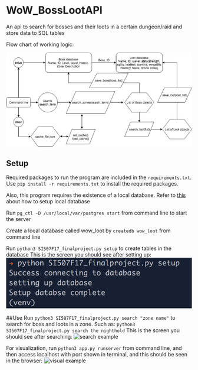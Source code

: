 # WoW_BossLootAPI
An api to search for bosses and their loots in a certain dungeon/raid and store data to SQL tables

Flow chart of working logic:

![Flow chart](flowchart.png "Flow Chart")

## Setup
Required packages to run the program are included in the ```requirements.txt```.
Use ```pip install -r requirements.txt``` to install the required packages.

Also, this program requires the existence of a local database.
Refer to [this](https://paper.dropbox.com/doc/SI-507-Lecture-10-November-8-2017-SQL-PostgreSQL-databases-Python-HYWWXqZ5XJn4eMDXRBFUC) about how to setup local database

Run ```pg_ctl -D /usr/local/var/postgres start``` from command line to start the server

Create a local database called wow_loot by ```createdb wow_loot``` from command line

Run ```python3 SI507F17_finalproject.py setup``` to create tables in the database
This is the screen you should see after setting up:
![setup example](example_1.png "Example 1")

##Use
Run ```python3 SI507F17_finalproject.py search "zone name"``` to search for boss and loots in a zone. Such as:
```python3 SI507F17_finalproject.py search the nighthold```
This is the screen you should see after searching:
![search example](example_2.png "Example 2")

For visualization, run ```python3 app.py runserver``` from command line, and then access localhost with port shown in terminal, and this should be seen in the browser:
![visual example](example_3.png "Example 3")


